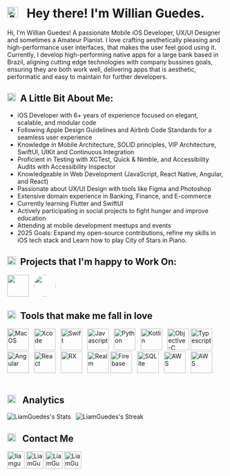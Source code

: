 # <img src="https://fonts.gstatic.com/s/e/notoemoji/latest/1f44b/512.gif" alt="👋" width="25" height="25"> &nbsp; Hey there! I'm Willian Guedes.

Hi, I’m Willian Guedes! A passionate Mobile iOS Developer, UX/UI Designer and sometimes a Amateur Pianist. I love crafting aesthetically pleasing and high-performance user interfaces, that makes the user feel good using it. Currently, I develop high-performing native apps for a large bank based in Brazil, aligning cutting edge technologies with company bussines goals, ensuring they are both work well, delivering apps that is aesthetic, performatic and easy to maintain for further developers. 
&nbsp;

## <img src="https://fonts.gstatic.com/s/e/notoemoji/latest/1f52e/512.gif" alt="🔮" width="20" height="20"> &nbsp;A Little Bit About Me:

- iOS Developer with 6+ years of experience focused on elegant, scalable, and modular code
- Following Apple Design Guidelines and Airbnb Code Standards for a seamless user experience
- Knowledge in Mobile Architecture, SOLID principles, VIP Architecture, SwiftUI, UIKit and Continuous Integration
- Proficient in Testing with XCTest, Quick & Nimble, and Accessibility Audits with Accessibility Inspector
- Knowledgeable in Web Development (JavaScript, React Native, Angular, and React)
- Passionate about UX/UI Design with tools like Figma and Photoshop
- Extensive domain experience in Banking, Finance, and E-commerce
- Currently learning Flutter and SwiftUI
- Actively participating in social projects to fight hunger and improve education
- Attending at mobile development meetups and events
- 2025 Goals: Expand my open-source contributions, refine my skills in iOS tech stack and Learn how to play City of Stars in Piano.
&nbsp;

## <img src="https://fonts.gstatic.com/s/e/notoemoji/latest/1f929/512.gif" alt="🤩" width="20" height="20"> &nbsp;Projects that I'm happy to Work On:
<img src="https://upload.wikimedia.org/wikipedia/commons/thumb/1/19/Ita%C3%BA_Unibanco_logo_2023.svg/240px-Ita%C3%BA_Unibanco_logo_2023.svg.png" width="50" height="50"/> &nbsp;
<img style="border-radius: 50%;" src="https://github.com/user-attachments/assets/c69284a9-adb2-47fc-add0-49db323da020" width="50" height="50"/> &nbsp;
&nbsp;

## <img src="https://fonts.gstatic.com/s/e/notoemoji/latest/1f49e/512.gif" alt="💞" width="20" height="20"> &nbsp;Tools that make me fall in love 
<img src="https://cdn.jsdelivr.net/gh/devicons/devicon@latest/icons/apple/apple-original.svg" alt="MacOS" width="50" height="50" /> &nbsp;
<img src="https://cdn.jsdelivr.net/gh/devicons/devicon@latest/icons/xcode/xcode-original.svg" alt="Xcode" width="50" height="50" /> &nbsp;
<img src="https://cdn.jsdelivr.net/gh/devicons/devicon@latest/icons/swift/swift-original.svg" alt="Swift" width="50" height="50"/> &nbsp; 
<img src="https://cdn.jsdelivr.net/gh/devicons/devicon@latest/icons/javascript/javascript-original.svg" alt="Javascript" width="50" height="50"/> &nbsp; 
<img src="https://cdn.jsdelivr.net/gh/devicons/devicon@latest/icons/python/python-original.svg" alt="Python" width="50" height="50"/> &nbsp; 
<img src="https://cdn.jsdelivr.net/gh/devicons/devicon@latest/icons/kotlin/kotlin-original.svg" alt="Kotlin" width="50" height="50"/> &nbsp; 
<img src="https://cdn.jsdelivr.net/gh/devicons/devicon@latest/icons/objectivec/objectivec-plain.svg" alt="Objective-C" width="50" height="50"/> 
<img src="https://cdn.jsdelivr.net/gh/devicons/devicon@latest/icons/typescript/typescript-original.svg" alt="Typescript" width="50" height="50"/> &nbsp;
<img src="https://cdn.jsdelivr.net/gh/devicons/devicon@latest/icons/angular/angular-original.svg" alt="Angular" width="50" height="50"/> &nbsp;
<img src="https://cdn.jsdelivr.net/gh/devicons/devicon@latest/icons/react/react-original.svg" alt="React" width="50" height="50"/> &nbsp;
<img src="https://cdn.jsdelivr.net/gh/devicons/devicon@latest/icons/rxjs/rxjs-original.svg" alt="RX" width="50" height="50" /> &nbsp; 
<img src="https://cdn.jsdelivr.net/gh/devicons/devicon@latest/icons/realm/realm-original.svg" alt="Realm" width="50" height="50" />
<img src="https://cdn.jsdelivr.net/gh/devicons/devicon@latest/icons/firebase/firebase-original.svg" alt="Firebase" width="50" height="50" /> &nbsp;
<img src="https://cdn.jsdelivr.net/gh/devicons/devicon@latest/icons/sqlite/sqlite-original.svg" alt="SQLite" width="50" height="50" /> &nbsp;
<img src="https://cdn.jsdelivr.net/gh/devicons/devicon@latest/icons/amazonwebservices/amazonwebservices-original-wordmark.svg" alt="AWS" width="50" height="50" /> &nbsp;
<img src="https://cdn.jsdelivr.net/gh/devicons/devicon@latest/icons/googlecloud/googlecloud-original.svg" alt="AWS" width="50" height="50" /> &nbsp;        
&nbsp;

## <img src="https://fonts.gstatic.com/s/e/notoemoji/latest/1f916/512.gif" alt="🤖" width="20" height="20"> &nbsp; Analytics

![LiamGuedes's Stats](https://github-readme-stats.vercel.app/api?username=LiamGuedes&theme=dark&show_icons=true&hide_border=false&count_private=true) &nbsp;
![LiamGuedes's Streak](https://github-readme-streak-stats.herokuapp.com/?user=LiamGuedes&theme=dark&hide_border=false) &nbsp;

## <img src="https://fonts.gstatic.com/s/e/notoemoji/latest/1f6ce_fe0f/512.gif" alt="🛎" width="20" height="20"> &nbsp; Contact Me

[<img src="https://img.icons8.com/?size=100&id=ejub91zEY6Sl&format=png&color=000000" alt="liamguedes.com" width="40" height="40"/>][website]
[<img src="https://img.icons8.com/?size=100&id=yoQabS8l0qpr&format=png&color=000000" alt="LiamGuedes | Twitter" width="40" height="40"/>][twitter]
[<img src="https://img.icons8.com/?size=100&id=xuvGCOXi8Wyg&format=png&color=000000" alt="LiamGuedes | LinkedIn" width="40" height="40"/>][linkedin]
[<img src="https://img.icons8.com/?size=100&id=Xy10Jcu1L2Su&format=png&color=000000" alt="LiamGuedes | Instagram" width="40" height="40"/>][instagram]

[website]: https://liamguedes.com
[twitter]: https://twitter.com/LiamGuedes
[instagram]: https://instagram.com/liam.guedes
[linkedin]: https://linkedin.com/in/liamguedes

